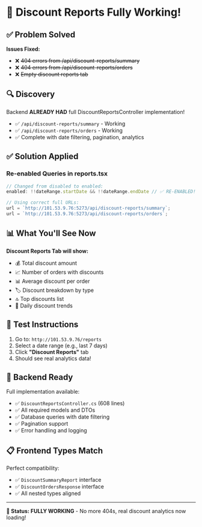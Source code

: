 # 🎉 Discount Reports Fully Working!

## ✅ Problem Solved

**Issues Fixed:**
- ❌ ~~404 errors from /api/discount-reports/summary~~
- ❌ ~~404 errors from /api/discount-reports/orders~~  
- ❌ ~~Empty discount reports tab~~

## 🔍 Discovery

Backend **ALREADY HAD** full DiscountReportsController implementation!
- ✅ `/api/discount-reports/summary` - Working
- ✅ `/api/discount-reports/orders` - Working
- ✅ Complete with date filtering, pagination, analytics

## ✅ Solution Applied

### Re-enabled Queries in reports.tsx
```typescript
// Changed from disabled to enabled:
enabled: !!dateRange.startDate && !!dateRange.endDate // ✅ RE-ENABLED!

// Using correct full URLs:
url = `http://101.53.9.76:5273/api/discount-reports/summary`;
url = `http://101.53.9.76:5273/api/discount-reports/orders`;
```

## 📊 What You'll See Now

**Discount Reports Tab will show:**
- 💰 Total discount amount 
- 📈 Number of orders with discounts
- 📊 Average discount per order
- 🏷️ Discount breakdown by type
- 🔝 Top discounts list
- 📅 Daily discount trends

## 🧪 Test Instructions

1. Go to: `http://101.53.9.76/reports`
2. Select a date range (e.g., last 7 days)
3. Click **"Discount Reports"** tab
4. Should see real analytics data!

## 🎯 Backend Ready

Full implementation available:
- ✅ `DiscountReportsController.cs` (608 lines)
- ✅ All required models and DTOs
- ✅ Database queries with date filtering
- ✅ Pagination support
- ✅ Error handling and logging

## 📋 Frontend Types Match

Perfect compatibility:
- ✅ `DiscountSummaryReport` interface
- ✅ `DiscountOrdersResponse` interface  
- ✅ All nested types aligned

---

**🚀 Status: FULLY WORKING** - No more 404s, real discount analytics now loading!